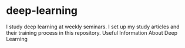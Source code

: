 # deep-learning
I study deep learning at weekly seminars. I set up my study articles and their training process in this repository. Useful Information About Deep Learning
